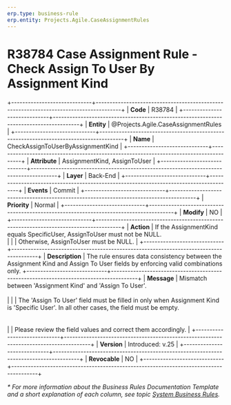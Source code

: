```yaml
---
erp.type: business-rule
erp.entity: Projects.Agile.CaseAssignmentRules
---
```

 
 # R38784 Case Assignment Rule - Check Assign To User By Assignment Kind
 +-----------------------------+---------------------------------------------------------------------------------------+
 | **Code**                    | R38784                                                                                |
 +-----------------------------+---------------------------------------------------------------------------------------+
 | **Entity**                  | @Projects.Agile.CaseAssignmentRules                                                   |
 +-----------------------------+---------------------------------------------------------------------------------------+
 | **Name**                    | CheckAssignToUserByAssignmentKind                                                     |
 +-----------------------------+---------------------------------------------------------------------------------------+
 | **Attribute**               | AssignmentKind, AssignToUser                                                          |
 +-----------------------------+---------------------------------------------------------------------------------------+
 | **Layer**                   | Back-End                                                                              |
 +-----------------------------+---------------------------------------------------------------------------------------+
 | **Events**                  | Commit                                                                                |
 +-----------------------------+---------------------------------------------------------------------------------------+
 | **Priority**                | Normal                                                                                |
 +-----------------------------+---------------------------------------------------------------------------------------+
 | **Modify**                  | NO                                                                                    |
 +-----------------------------+---------------------------------------------------------------------------------------+
 | **Action**                  | If the AssignmentKind equals SpecificUser, AssignToUser must not be NULL.<br>         |
 |                             | Otherwise, AssignToUser must be NULL.                                                 |
 +-----------------------------+---------------------------------------------------------------------------------------+
 | **Description**             | The rule ensures data consistency between the Assignment Kind and Assign To User fields by enforcing valid combinations only. 
 +-----------------------------+---------------------------------------------------------------------------------------+
 | **Message**                 | Mismatch between 'Assignment Kind' and 'Assign To User'.<br></br>                     |
 |                             | The 'Assign To User' field must be filled in only when Assignment Kind is 'Specific User'. In all other cases, the field must be empty.<br></br>                                
 |                             | Please review the field values and correct them accordingly.                          |
 +-----------------------------+---------------------------------------------------------------------------------------+
 | **Version**                 | Introduced: v.25                                                                      |
 +-----------------------------+---------------------------------------------------------------------------------------+
 | **Revocable**               | NO                                                                                    |
 +-----------------------------+---------------------------------------------------------------------------------------+
 
 *\* For more information about the Business Rules Documentation Template and a short explanation of each column, see
 topic [System Business Rules](../templates/template-description-system-business-rules.md).*
